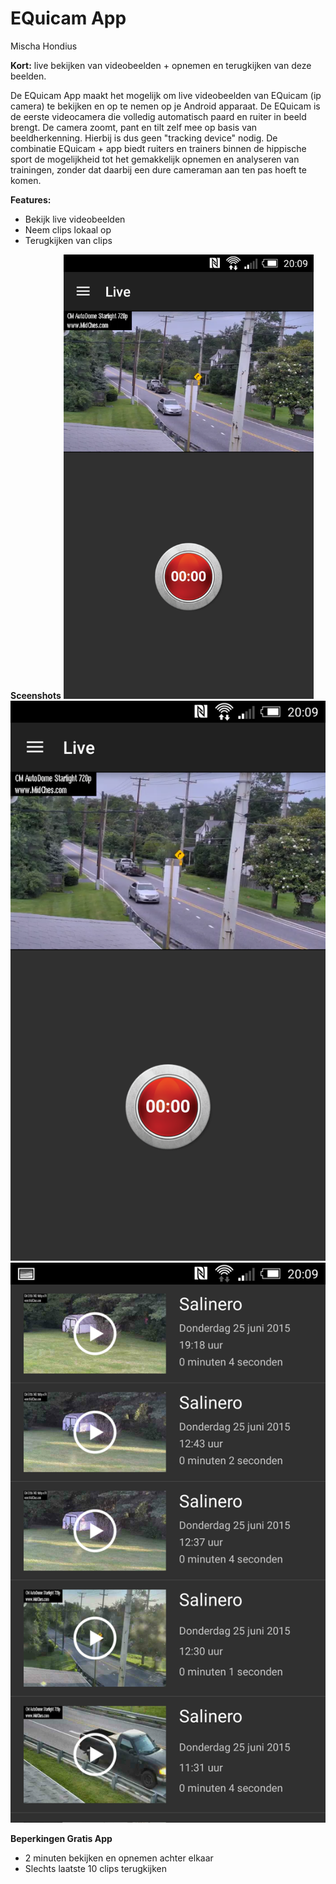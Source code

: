 # EQuicam App
Mischa Hondius

**Kort:** live bekijken van videobeelden + opnemen en terugkijken van deze beelden.

De EQuicam App maakt het mogelijk om live videobeelden van EQuicam (ip camera) te bekijken en op te nemen op je Android apparaat. De EQuicam is de eerste videocamera die volledig automatisch paard en ruiter in beeld brengt. De camera zoomt, pant en tilt zelf mee op basis van beeldherkenning. Hierbij is dus geen "tracking device" nodig. De combinatie EQuicam + app biedt ruiters en trainers binnen de hippische sport de mogelijkheid tot het gemakkelijk opnemen en analyseren van trainingen, zonder dat daarbij een dure cameraman aan ten pas hoeft  te komen. 

**Features:**
- Bekijk live videobeelden
- Neem clips lokaal op 
- Terugkijken van clips

**Sceenshots**
<img src="/docs/ss1.png" width="400">
![alt text](https://github.com/mischahondius/EQuicam_SDKBased/blob/master/docs/ss1.png "Screenshot")
![alt text](https://github.com/mischahondius/EQuicam_SDKBased/blob/master/docs/ss2.png "Screenshot")


**Beperkingen Gratis App**
- 2 minuten bekijken en opnemen achter elkaar
- Slechts laatste 10 clips terugkijken
